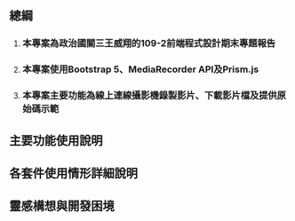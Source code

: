 ## 總綱
1. ### 本專案為政治國關三王威翔的109-2前端程式設計期末專題報告
1. ### 本專案使用Bootstrap 5、MediaRecorder API及Prism.js
1. ### 本專案主要功能為線上連線攝影機錄製影片、下載影片檔及提供原始碼示範

## 主要功能使用說明
## 各套件使用情形詳細說明
## 靈感構想與開發困境